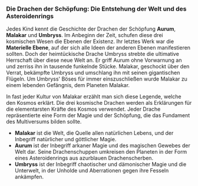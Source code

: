 ### Die Drachen der Schöpfung: Die Entstehung der Welt und des Asteroidenrings

Jedes Kind kennt die Geschichte der Drachen der Schöpfung **Aurum**, **Malakar** und **Umbryss**. Im Anbeginn der Zeit, schufen diese drei kosmischen Wesen die Ebenen der Existenz. Ihr letztes Werk war die **Materielle Ebene**, auf der sich alle Ideen der anderen Ebenen manifestieren sollten. Doch der heimtückische Drache Umbryss strebte die ultimative Herrschaft über diese neue Welt an. Er griff Aurum ohne Vorwarnung an und zerriss ihn in tausende funkelnde Stücke. Malakar, geschockt über den Verrat, bekämpfte Umbryss und umschlang ihn mit seinen gigantischen Flügeln. Um Umbryss' Böses für immer einszuschließen wurde Malakar zu einem lebenden Gefängnis, dem Planeten Malakar.

In fast jeder Kultur von Malakar erzählt man sich diese Legende, welche den Kosmos erklärt. Die drei kosmische Drachen werden als Erklärungen für die elementarsten Kräfte des Kosmos verwendet. Jeder Drache repräsentierte eine Form der Magie und der Schöpfung, die das Fundament des Multiversums bilden sollte.

- **Malakar** ist die Welt, die Quelle allen natürlichen Lebens, und der Inbegriff natürlicher und göttlicher Magie.
- **Aurum** ist der Inbegriff arkaner Magie und des magischen Gewebes der Welt dar. Seine Drachenschuppen umkreisen den Planeten in der Form eines Asteroidenrings aus azurblauen Drachenscherben.
- **Umbryss**  ist der Inbegriff chaotischer und dämonischer Magie und die Unterwelt, in der Unholde und Aberrationen gegen ihre Fesseln ankämpfen.